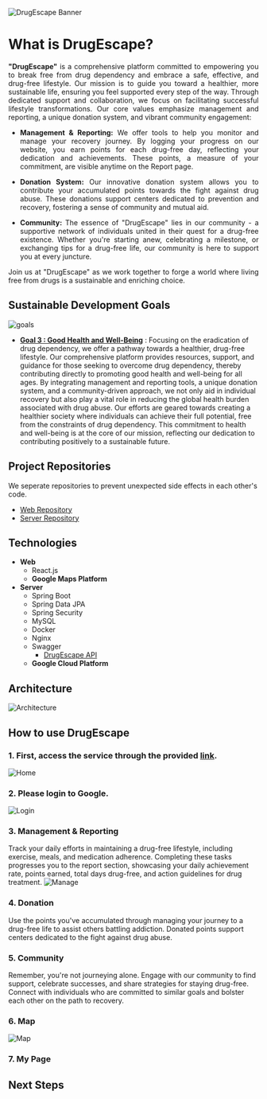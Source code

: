 ![DrugEscape Banner](https://github.com/DrugEscape/DrugEscape-Backend/assets/112475136/d8c7b09c-5898-4a17-81e0-f8beb3f43f52.png)

# What is DrugEscape?
<div align="justify">
<b>"DrugEscape"</b> is a comprehensive platform committed to empowering you to break free from drug dependency and embrace a safe, effective, and drug-free lifestyle. Our mission is to guide you toward a healthier, more sustainable life, ensuring you feel supported every step of the way. Through dedicated support and collaboration, we focus on facilitating successful lifestyle transformations. Our core values emphasize management and reporting, a unique donation system, and vibrant community engagement:

- <b>Management & Reporting:</b> We offer tools to help you monitor and manage your recovery journey. By logging your progress on our website, you earn points for each drug-free day, reflecting your dedication and achievements. These points, a measure of your commitment, are visible anytime on the Report page.

- <b>Donation System:</b> Our innovative donation system allows you to contribute your accumulated points towards the fight against drug abuse. These donations support centers dedicated to prevention and recovery, fostering a sense of community and mutual aid.

- <b>Community:</b> The essence of "DrugEscape" lies in our community - a supportive network of individuals united in their quest for a drug-free existence. Whether you're starting anew, celebrating a milestone, or exchanging tips for a drug-free life, our community is here to support you at every juncture.

Join us at "DrugEscape" as we work together to forge a world where living free from drugs is a sustainable and enriching choice.
</div>

## Sustainable Development Goals
![goals](https://github.com/DrugEscape/DrugEscape-Backend/assets/112475136/c2d32acd-a08b-4beb-aa22-b57d9978f734.png)
* **[Goal 3 : Good Health and Well-Being](https://www.un.org/sustainabledevelopment/health/)**
: Focusing on the eradication of drug dependency, we offer a pathway towards a healthier, drug-free lifestyle. Our comprehensive platform provides resources, support, and guidance for those seeking to overcome drug dependency, thereby contributing directly to promoting good health and well-being for all ages. By integrating management and reporting tools, a unique donation system, and a community-driven approach, we not only aid in individual recovery but also play a vital role in reducing the global health burden associated with drug abuse. Our efforts are geared towards creating a healthier society where individuals can achieve their full potential, free from the constraints of drug dependency. This commitment to health and well-being is at the core of our mission, reflecting our dedication to contributing positively to a sustainable future.

## Project Repositories
We seperate repositories to prevent unexpected side effects in each other's code.
* [Web Repository](https://github.com/DrugEscape/DrugEscape-Frontend)
* [Server Repository](https://github.com/DrugEscape/DrugEscape-Backend)

## Technologies
* **Web**
  * React.js
  * **Google Maps Platform**
* **Server**
  * Spring Boot
  * Spring Data JPA
  * Spring Security
  * MySQL
  * Docker
  * Nginx
  * Swagger
    * [DrugEscape API](http://drugescape.duckdns.org/swagger-ui/index.html)
  * **Google Cloud Platform**

## Architecture
![Architecture](https://github.com/DrugEscape/DrugEscape-Backend/assets/112475136/1fb86dee-8177-475b-969a-5b9e4bbce302.png)

## How to use DrugEscape
### 1. First, access the service through the provided [link](https://drugescape.netlify.app/).
![Home](https://github.com/DrugEscape/DrugEscape-Backend/assets/112475136/6f4dad08-5de0-44ab-91c4-7cc8b7363765.png)
### 2. Please login to Google.
![Login](https://github.com/DrugEscape/DrugEscape-Backend/assets/112475136/5d44d8e5-1441-4c65-9e87-2a95c0546a95.png)
### 3. Management & Reporting
Track your daily efforts in maintaining a drug-free lifestyle, including exercise, meals, and medication adherence. Completing these tasks progresses you to the report section, showcasing your daily achievement rate, points earned, total days drug-free, and action guidelines for drug treatment.
![Manage](https://github.com/DrugEscape/DrugEscape-Backend/assets/112475136/e65b59ee-8ef5-46b2-801f-bfb0d1fb1ef2.png)

### 4. Donation
Use the points you've accumulated through managing your journey to a drug-free life to assist others battling addiction. Donated points support centers dedicated to the fight against drug abuse.

### 5. Community
Remember, you're not journeying alone. Engage with our community to find support, celebrate successes, and share strategies for staying drug-free. Connect with individuals who are committed to similar goals and bolster each other on the path to recovery.

### 6. Map
![Map](https://github.com/DrugEscape/DrugEscape-Backend/assets/112475136/1660b00e-edf2-4dc7-bb77-0532ddccb24d.png)


### 7. My Page

## Next Steps
